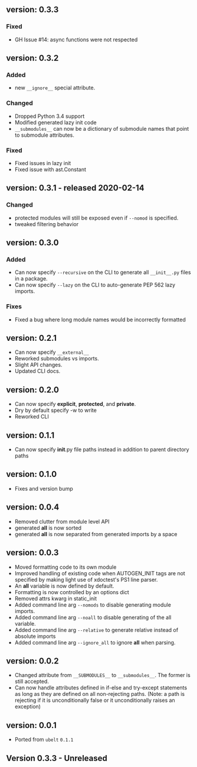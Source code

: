 version: 0.3.3
---------------

### Fixed

* GH Issue #14: async functions were not respected



version: 0.3.2
---------------

### Added
* new `__ignore__` special attribute.

### Changed
* Dropped Python 3.4 support
* Modified generated lazy init code
* `__submodules__` can now be a dictionary of submodule names that point to submodule attributes.

### Fixed
* Fixed issues in lazy init
* Fixed issue with ast.Constant


version: 0.3.1 - released 2020-02-14
---------------


### Changed
* protected modules will still be exposed even if `--nomod` is specified.
* tweaked filtering behavior


version: 0.3.0
---------------

### Added
* Can now specify `--recursive` on the CLI to generate all `__init__.py` files in a package.
* Can now specify `--lazy` on the CLI to auto-generate PEP 562 lazy imports.

### Fixes
* Fixed a bug where long module names would be incorrectly formatted


version: 0.2.1
---------------
* Can now specify `__external__`
* Reworked submodules vs imports. 
* Slight API changes.
* Updated CLI docs.


version: 0.2.0
---------------
* Can now specify __explicit__, __protected__, and __private__.
* Dry by default specify -w to write
* Reworked CLI


version: 0.1.1
---------------
* Can now specify __init__.py file paths instead in addition to parent directory paths


version: 0.1.0
---------------
* Fixes and version bump


version: 0.0.4
---------------
* Removed clutter from module level API
* generated __all__ is now sorted 
* generated __all__ is now separated from generated imports by a space


version: 0.0.3
---------------
* Moved formatting code to its own module 
* Improved handling of existing code when AUTOGEN_INIT tags are not specified
  by making light use of xdoctest's PS1 line parser.
* An __all__ variable is now defined by default.
* Formatting is now controlled by an options dict
* Removed attrs kwarg in static_init
* Added command line arg `--nomods` to disable generating module imports.
* Added command line arg `--noall` to disable generating of the all variable.
* Added command line arg `--relative` to generate relative instead of absolute imports
* Added command line arg `--ignore_all` to ignore __all__ when parsing.


version: 0.0.2
---------------
* Changed attribute from `__SUBMODULES__` to `__submodules__`. The former is
  still accepted.
* Can now handle attributes defined in if-else and try-except statements as long as they are
  defined on all non-rejecting paths. (Note: a path is rejecting if it is
  unconditionally false or it unconditionally raises an exception)

version: 0.0.1
---------------
* Ported from `ubelt` `0.1.1`
## Version 0.3.3 - Unreleased


